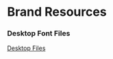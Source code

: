 # Brand Resources

### Desktop Font Files

[Desktop Files](https://wiki.ysdn2018.com/files/haas_desktop.zip)

